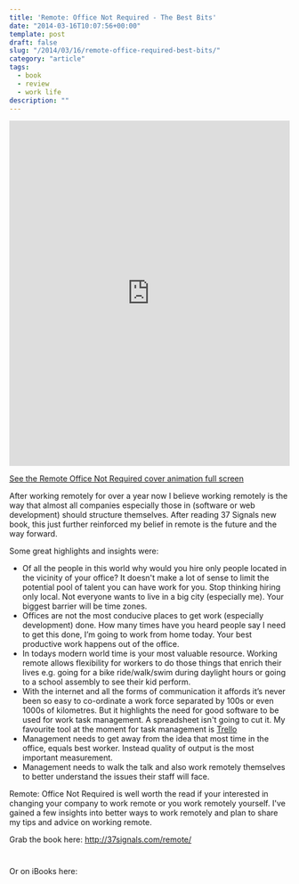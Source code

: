 ```yaml
---
title: 'Remote: Office Not Required - The Best Bits'
date: "2014-03-16T10:07:56+00:00"
template: post
draft: false
slug: "/2014/03/16/remote-office-required-best-bits/"
category: "article"
tags:
  - book
  - review
  - work life
description: ""
---
```


<iframe src="https://demos.andrewford.co.nz/remote/" width="100%" height="620" frameborder="0" scrolling="no" marginheight="0" marginwidth="0"></iframe>

<a href="https://demos.andrewford.co.nz/remote/" title="See the Remote Office Not Required cover animation full screen" target="_blank">See the Remote Office Not Required cover animation full screen</a>

After working remotely for over a year now I believe working remotely is the way that almost all companies especially those in (software or web development) should structure themselves. After reading 37 Signals new book, this just further reinforced my belief in remote is the future and the way forward.

Some great highlights and insights were:

<ul>
    <li>Of all the people in this world why would you hire only people located in the vicinity of your office? It doesn't make a lot of sense to limit the potential pool of talent you can have work for you. Stop thinking hiring only local. Not everyone wants to live in a big city (especially me). Your biggest barrier will be time zones.</li>
    <li>Offices are not the most conducive places to get work (especially development) done. How many times have you heard people say I need to get this done, I’m going to work from home today. Your best productive work happens out of the office.</li>
    <li>In todays modern world time is your most valuable resource. Working remote allows flexibility for workers to do those things that enrich their lives e.g. going for a bike ride/walk/swim during daylight hours or going to a school assembly to see their kid perform.</li>
    <li>With the internet and all the forms of communication it affords it’s never been so easy to co-ordinate a work force separated by 100s or even 1000s of kilometres. But it highlights the need for good software to be used for work task management. A spreadsheet isn't going to cut it. My favourite tool at the moment for task management is <a href="https://trello.com/andrewjamesford/recommend" title="Trello" target="_blank">Trello</a></li>
    <li>Management needs to get away from the idea that most time in the office, equals best worker. Instead quality of output is the most important measurement.</li>
    <li>Management needs to walk the talk and also work remotely themselves to better understand the issues their staff will face.</li>
</ul>

Remote: Office Not Required is well worth the read if your interested in changing your company to work remote or you work remotely yourself. I've gained a few insights into better ways to work remotely and plan to share my tips and advice on working remote.

Grab the book here: <a title="Remote: Office Not Required by 37 Signals" href="http://37signals.com/remote/">http://37signals.com/remote/</a>

Or on iBooks here: <a href="https://itunes.apple.com/nz/book/remote/id656114139" target="itunes_store" style="display:inline-block;overflow:hidden;background:url(https://linkmaker.itunes.apple.com/htmlResources/assets/en_us//images/web/linkmaker/badge_ibooks-lrg.png) no-repeat;width:146px;height:40px;@media only screen{background-image:url(https://linkmaker.itunes.apple.com/htmlResources/assets/en_us//images/web/linkmaker/badge_ibooks-lrg.svg);}"></a>
